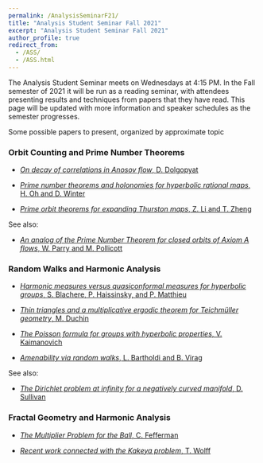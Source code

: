 ```yaml
---
permalink: /AnalysisSeminarF21/
title: "Analysis Student Seminar Fall 2021"
excerpt: "Analysis Student Seminar Fall 2021"
author_profile: true
redirect_from: 
  - /ASS/
  - /ASS.html
---
```


The Analysis Student Seminar meets on Wednesdays at 4:15 PM. In the Fall semester of 2021 it will be run as a reading seminar, with attendees presenting results and techniques from papers that they have read. This page will be updated with more information and speaker schedules as the semester progresses.

Some possible papers to present, organized by approximate topic

### Orbit Counting and Prime Number Theorems

- [_On decay of correlations in Anosov flow_, D. Dolgopyat](https://www.math.umd.edu/~dolgop/aapl.pdf)

- [_Prime number theorems and holonomies for hyperbolic rational maps_, H. Oh and D. Winter](https://arxiv.org/abs/1603.00107)

- [_Prime orbit theorems for expanding Thurston maps_, Z. Li and T. Zheng](https://arxiv.org/abs/1804.08221)

See also:

- [_An analog of the Prime Number Theorem for closed orbits of Axiom A flows_, W. Parry and M. Pollicott](https://www.jstor.org/stable/2006982)


### Random Walks and Harmonic Analysis

- [_Harmonic measures versus quasiconformal measures for hyperbolic groups_, S. Blachere, P. Haissinsky, and P. Matthieu](https://hal.archives-ouvertes.fr/hal-00290127v2/document)

- [_Thin triangles and a multiplicative ergodic theorem for Teichmüller geometry_, M. Duchin](https://arxiv.org/abs/math/0508046)

- [_The Poisson formula for groups with hyperbolic properties_, V. Kaimanovich](https://arxiv.org/abs/math/9802132)

- [_Amenability via random walks_, L. Bartholdi and B. Virag](https://arxiv.org/abs/math/0305262)

See also:

- [_The Dirichlet problem at infinity for a negatively curved manifold_, D. Sullivan](http://www.math.stonybrook.edu/~dennis/publications/PDF/DS-pub-0062.pdf)


### Fractal Geometry and Harmonic Analysis

- [_The Multiplier Problem for the Ball_, C. Fefferman](https://www.jstor.org/stable/1970864)

- [_Recent work connected with the Kakeya problem_, T. Wolff](http://citeseerx.ist.psu.edu/viewdoc/download?doi=10.1.1.329.7921&rep=rep1&type=pdf)